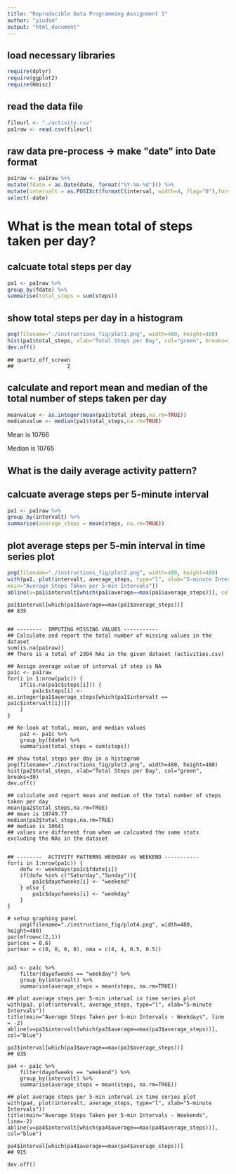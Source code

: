 ```yaml
---
title: "Reproducible Data Programming Assignment 1"
author: "yiudim"
output: "html_document"
---
```


## load necessary libraries

```r
require(dplyr)
require(ggplot2)
require(Hmisc)
```
	
## read the data file

```r
fileurl <- "./activity.csv"
pa1raw <- read.csv(fileurl)
```

## raw data pre-process -> make "date" into Date format

```r
pa1raw <- pa1raw %>% 
mutate(fdate = as.Date(date, format("%Y-%m-%d"))) %>% 
mutate(intervalt = as.POSIXct(formatC(interval, width=4, flag="0"),format="%H%M")) %>%
select(-date)
```
		

# What is the mean total of steps taken per day?
## calcuate total steps per day

```r
pa1 <- pa1raw %>% 
group_by(fdate) %>%
summarise(total_steps = sum(steps))
```

## show total steps per day in a histogram

```r
png(filename="./instructions_fig/plot1.png", width=480, height=480)
hist(pa1$total_steps, xlab="Total Steps per Day", col="green", breaks=30)
dev.off()
```

```
## quartz_off_screen 
##                 2
```

## calculate and report mean and median of the total number of steps taken per day

```r
meanvalue <- as.integer(mean(pa1$total_steps,na.rm=TRUE))
medianvalue <- median(pa1$total_steps,na.rm=TRUE)
```

Mean is 10766

Median is 10765

## What is the daily average activity pattern?
## calcuate average steps per 5-minute interval

```r
pa1 <- pa1raw %>% 
group_by(intervalt) %>%
summarise(average_steps = mean(steps, na.rm=TRUE))
```

## plot average steps per 5-min interval in time series plot

```r
png(filename="./instructions_fig/plot2.png", width=480, height=480)
with(pa1, plot(intervalt, average_steps, type="l", xlab="5-minute Intervals", 
main="Average Steps Taken per 5-min Intervals"))
abline(v=pa1$intervalt[which(pa1$average==max(pa1$average_steps))], col="blue")
```

	pa1$interval[which(pa1$average==max(pa1$average_steps))]
	## 835


	## --------  IMPUTING MISSING VALUES -----------
	## Calculate and report the total number of missing values in the dataset
	sum(is.na(pa1raw))
	## There is a total of 2304 NAs in the given dataset (activities.csv)

	## Assign average value of interval if step is NA
	pa1c <- pa1raw
	for(i in 1:nrow(pa1c)) {
		if(is.na(pa1c$steps[i])) {
			pa1c$steps[i] <- as.integer(pa1$average_steps[which(pa1$intervalt == pa1c$intervalt[i])])
		}
	}

	## Re-look at total, mean, and median values
        pa2 <- pa1c %>% 
		group_by(fdate) %>%
		summarise(total_steps = sum(steps))

	## show total steps per day in a histogram
	png(filename="./instructions_fig/plot3.png", width=480, height=480)
	hist(pa2$total_steps, xlab="Total Steps per Day", col="green", breaks=30)
	dev.off()

	## calculate and report mean and median of the total number of steps taken per day
	mean(pa2$total_steps,na.rm=TRUE)
	## mean is 10749.77
	median(pa2$total_steps,na.rm=TRUE)
	## median is 10641
	## values are different from when we calcuated the same stats excluding the NAs in the dataset


	## --------  ACTIVITY PATTERNS WEEKDAY vs WEEKEND -----------
	for(i in 1:nrow(pa1c)) {
		dofw <- weekdays(pa1c$fdate[i]) 
		if(dofw %in% c("Saturday","Sunday")){
			pa1c$dayofweeks[i] <- "weekend"
		} else {
			pa1c$dayofweeks[i] <- "weekday"
		}
	}

	# setup graphing panel
        png(filename="./instructions_fig/plot4.png", width=480, height=480)
	par(mfrow=c(2,1))
	par(cex = 0.6)
	par(mar = c(0, 0, 0, 0), oma = c(4, 4, 0.5, 0.5))


	pa3 <- pa1c %>% 
		filter(dayofweeks == "weekday") %>%
		group_by(intervalt) %>%
		summarise(average_steps = mean(steps, na.rm=TRUE))

	## plot average steps per 5-min interval in time series plot
	with(pa3, plot(intervalt, average_steps, type="l", xlab="5-minute Intervals")) 
	title(main="Average Steps Taken per 5-min Intervals - Weekdays", line = -2)
	abline(v=pa3$intervalt[which(pa3$average==max(pa3$average_steps))], col="blue")

	pa3$interval[which(pa3$average==max(pa3$average_steps))]
	## 835

	pa4 <- pa1c %>% 
		filter(dayofweeks == "weekend") %>%
		group_by(intervalt) %>%
		summarise(average_steps = mean(steps, na.rm=TRUE))

	## plot average steps per 5-min interval in time series plot
	with(pa4, plot(intervalt, average_steps, type="l", xlab="5-minute Intervals")) 
	title(main="Average Steps Taken per 5-min Intervals - Weekends", line=-2)
	abline(v=pa4$intervalt[which(pa4$average==max(pa4$average_steps))], col="blue")

	pa4$interval[which(pa4$average==max(pa4$average_steps))]
	## 915

	dev.off()
	
